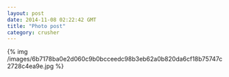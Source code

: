 ```yaml
---
layout: post
date: 2014-11-08 02:22:42 GMT
title: "Photo post"
category: crusher
---
```

{% img /images/6b7178ba0e2d060c9b0bcceedc98b3eb62a0b820da6cf18b75747c2728c4ea9e.jpg %}

